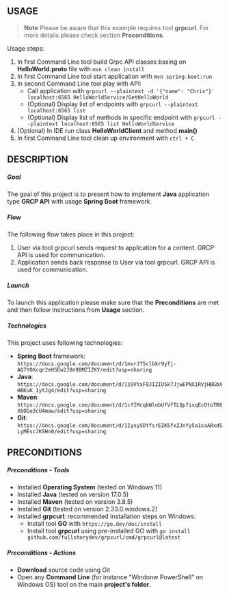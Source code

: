 USAGE
-----

> **Note** Please be aware that this example requires tool **grpcurl**. For more details please check section **Preconditions**.

Usage steps:
1. In first Command Line tool build Grpc API classes basing on **HelloWorld.proto** file with `mvn clean install`
1. In first Command Line tool start application with `mvn spring-boot:run`
1. In second Command Line tool play with API:
     * Call application with `grpcurl --plaintext -d '{"name": "Chris"}' localhost:6565 HelloWorldService/GetHelloWorld`
     * (Optional) Display list of endpoints with `grpcurl --plaintext localhost:6565 list`
     * (Optional) Display list of methods in specific endpoint with `grpcurl --plaintext localhost:6565 list HelloWorldService`
1. (Optional) In IDE run class **HelloWorldClient** and method **main()**     
1. In first Command Line tool clean up environment with `ctrl + C`


DESCRIPTION
-----------

##### Goal
The goal of this project is to present how to implement **Java** application type **GRCP API** with usage **Spring Boot** framework.

##### Flow
The following flow takes place in this project:
1. User via tool grpcurl sends request to application for a content. GRCP API is used for communication.
1. Application sends back response to User via tool grpcurl. GRCP API is used for communication.

##### Launch
To launch this application please make sure that the **Preconditions** are met and then follow instructions from **Usage** section.

##### Technologies
This project uses following technologies:
* **Spring Boot** framework: `https://docs.google.com/document/d/1mvrJT5clbkr9yTj-AQ7YOXcqr2eHSEw2J8n9BMZIZKY/edit?usp=sharing`
* **Java**: `https://docs.google.com/document/d/119VYxF8JIZIUSk7JjwEPNX1RVjHBGbXHBKuK_1ytJg4/edit?usp=sharing`
* **Maven**: `https://docs.google.com/document/d/1cfIMcqkWlobUfVfTLQp7ixqEcOtoTR8X6OGo3cU4maw/edit?usp=sharing`
* **Git**: `https://docs.google.com/document/d/1Iyxy5DYfsrEZK5fxZJnYy5a1saARxd5LyMEscJKSHn0/edit?usp=sharing`


PRECONDITIONS
-------------

##### Preconditions - Tools
* Installed **Operating System** (tested on Windows 11)
* Installed **Java** (tested on version 17.0.5)
* Installed **Maven** (tested on version 3.8.5)
* Installed **Git** (tested on version 2.33.0.windows.2)
* Installed **grpcurl**: recommended installation steps on Windows:
     * Install tool **GO** with `https://go.dev/doc/install`
     * Install tool **grpcurl** using pre-installed GO with `go install github.com/fullstorydev/grpcurl/cmd/grpcurl@latest`

##### Preconditions - Actions
* **Download** source code using Git 
* Open any **Command Line** (for instance "Windonw PowerShell" on Windows OS) tool on the main **project's folder**.
